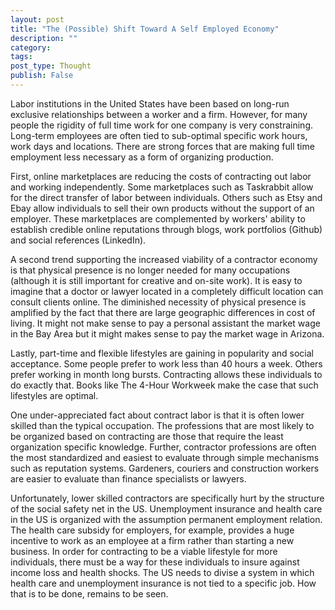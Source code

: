 ```yaml
---
layout: post
title: "The (Possible) Shift Toward A Self Employed Economy"
description: ""
category: 
tags: 
post_type: Thought
publish: False
---
```

Labor institutions in the United States have been based on long-run exclusive relationships between a worker and a firm. However, for many people the rigidity of full time work for one company is very constraining. Long-term employees are often tied to sub-optimal specific work hours, work days and locations. There are strong forces that are making full time employment less necessary as a form of organizing production. 

First, online marketplaces are reducing the costs of contracting out labor and working independently. Some marketplaces such as Taskrabbit allow for the direct transfer of labor between individuals. Others such as Etsy and Ebay allow individuals to sell their own products without the support of an employer. These marketplaces are complemented by workers' ability to establish credible online reputations through blogs, work portfolios (Github) and social references (LinkedIn).

A second trend supporting the increased viability of a contractor economy is that physical presence is no longer needed for many occupations (although it is still important for creative and on-site work). It is easy to imagine that a doctor or lawyer located in a completely difficult location can consult clients online. The diminished necessity of physical presence is amplified by the fact that there are large geographic differences in cost of living. It might not make sense to pay a personal assistant the market wage in the Bay Area but it might makes sense to pay the market wage in Arizona. 

Lastly, part-time and flexible lifestyles are gaining in popularity and social acceptance. Some people prefer to work less than 40 hours a week. Others prefer working in month long bursts. Contracting allows these individuals to do exactly that. Books like The 4-Hour Workweek make the case that such lifestyles are optimal.

One under-appreciated fact about contract labor is that it is often lower skilled than the typical occupation. The professions that are most likely to be organized based on contracting are those that require the least organization specific knowledge. Further, contractor professions are often the most standardized and easiest to evaluate through simple mechanisms such as reputation systems. Gardeners, couriers and construction workers are easier to evaluate than finance specialists or lawyers.  

Unfortunately, lower skilled contractors are specifically hurt by the structure of the social safety net in the US.  Unemployment insurance and health care in the US is organized with the assumption permanent employment relation. The health care subsidy for employers, for example, provides a huge incentive to work as an employee at a firm rather than starting a new business. In order for contracting to be a viable lifestyle for more individuals, there must be a way for these individuals to insure against income loss and health shocks. The US needs to divise a system in which health care and unemployment insurance is not tied to a specific job. How that is to be done, remains to be seen. 

 
